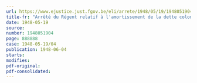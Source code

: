 ```yaml
---
url: https://www.ejustice.just.fgov.be/eli/arrete/1948/05/19/1948051904/justel
title-fr: "Arrêté du Régent relatif à l'amortissement de la dette coloniale 4 % 1937"
date: 1948-05-19
source:
number: 1948051904
page: 888888
case: 1948-05-19/04
publication: 1948-06-04
starts:
modifies:
pdf-original:
pdf-consolidated:
---
```


